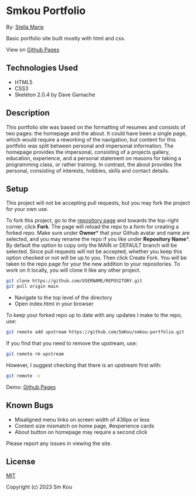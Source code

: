 # Smkou Portfolio

By: [Stella Marie](http://smkou.com)

Basic portfolio site built mostly with html and css.

View on [Github Pages](https://smkou.github.io/smkou-portfolio/)

## Technologies Used

- HTML5
- CSS3
- Skeleton 2.0.4 by Dave Gamache

## Description

This portfolio site was based on the formatting of resumes and consists of two pages: the homepage and the about. It could have been a single page, which would require a reworking of the navigation, but content for this portfolio was split between personal and impersonal information. The homepage provides the impersonal, consisting of a projects gallery, education, experience, and a personal statement on reasons for taking a programming class, or rather training. In contrast, the about provides the personal, consisting of interests, hobbies, skills and contact details.

## Setup

This project will not be accepting pull requests, but you may fork the project for your own use.

To fork this project, go to the [repository page](https://github.com/SmKou/smkou-portfolio) and towards the top-right corner, click **Fork**. The page will reload the repo to a form for creating a forked repo. Make sure under **Owner*** that your Github avatar and name are selected, and you may rename the repo if you like under **Repository Name***. By default the option to copy only the MAIN or DEFAULT branch will be selected. Since pull requests will not be accepted, whether you keep this option checked or not will be up to you. Then click Create Fork. You will be taken to the repo page for your the new addition to your repositories. To work on it locally, you will clone it like any other project.

```bash
git clone https://github.com/USERNAME/REPOSITORY.git
git pull origin main
```

- Navigate to the top level of the directory
- Open index.html in your browser

To keep your forked repo up to date with any updates I make to the repo, use: 

```bash
git remote add upstream https://github.com/SmKou/smkou-portfolio.git
```

If you find that you need to remove the upstream, use:

```bash
git remote rm upstream
```

However, I suggest checking that there is an upstream first with:

```bash
git remote -v
```

Demo: [Github Pages](https://smkou.github.io/smkou-portfolio/)

## Known Bugs

- Misaligned menu links on screen width of 436px or less
- Content size mismatch on home page, #experience cards
- About button on homepage may require a second click

Please report any issues in viewing the site.

## License

[MIT](https://choosealicense.com/licenses/mit/)

Copyright (c) 2023 Sm Kou